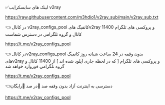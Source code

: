 ✅لینک های سابسکرایب v2ray


https://raw.githubusercontent.com/m3hdio1/v2ray_sub/main/v2ray_sub.txt







👈 در کانال v2ray_configs_pool  کانفیگ هایv2ray و پروکسی های تلگرام 11400 کانال و گروه تلگرامی در دسترس شماست

https://t.me/v2ray_configs_pool

👈 در کانالv2ray_configs_pool بدون وقفه در 24 ساعت شبانه روز کانفیگ هایv2ray و  پروکسی های تلگرام  [  که در لحظه جاری آپلود شده اند ]  از 11400 کانال و گروه تلگرامی فوروارد خواهد شد

https://t.me/v2ray_configs_pool


👈دسترسی به اینترنت آزاد بدون وقفه صد 💯در صد 💯رایگان


https://t.me/v2ray_configs_pool

